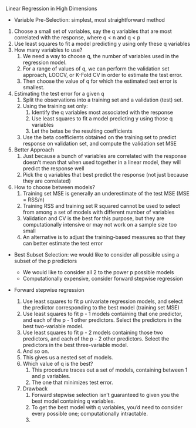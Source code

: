 Linear Regression in High Dimensions

- Variable Pre-Selection: simplest, most straightforward method

1. Choose a small set of variables, say the q variables that are most correlated with the response, where q < n and q < p
2. Use least squares to fit a model predicting y using only these q variables
3. How many variables to use? 
    1. We need a way to choose q, the number of variables used in the regression model.
    2. For a range of values of q, we can perform the validation set approach, LOOCV, or K-Fold CV in order to estimate the test error.
    3. Then choose the value of q for which the estimated test error is smallest.
4. Estimating the test error for a given q
    1. Split the observations into a training set and a validation (test) set.
    2. Using the training set only: 
        1. Identify the q variables most associated with the response 
        2. Use least squares to fit a model predicting y using those q variables
        3. Let the betas be the resulting coefficients
    3. Use the beta coefficients obtained on the training set to predict response on validation set, and compute the validation set MSE
5. Better Approach 
    1. Just because a bunch of variables are correlated with the response doesn’t mean that when used together in a linear model, they will predict the response well
    2. Pick the q variables that best predict the response (not just because they are correlated)
6. How to choose between models? 
    1. Training set MSE is generally an underestimate of the test MSE (MSE = RSS/n)
    2. Training RSS and training set R squared cannot be used to select from among a set of models with different number of variables
    3. Validation and CV is the best for this purpose, but they are computationally intensive or may not work on a sample size too small
    4. An alternative is to adjust the training-based measures so that they can better estimate the test error

- Best Subset Selection: we would like to consider all possible using a subset of the p predictors
    - We would like to consider all 2 to the power p possible models
    - Computationally expensive, consider forward stepwise regression

- Forward stepwise regression
    1. Use least squares to fit p univariate regression models, and select the predictor corresponding to the best model (training set MSE)
    2. Use least squares to fit p - 1 models containing that one predictor, and each of the p - 1 other predictors. Select the predictors in the best two-variable model.
    3. Use least squares to fit p - 2 models containing those two predictors, and each of the p - 2 other predictors. Select the predictors in the best three-variable model. 
    4. And so on.
    5. This gives us a nested set of models.
    6. Which value of q is the best? 
        1. This procedure traces out a set of models, containing between 1 and p variables. 
        2. The one that minimizes test error. 
    7. Drawback
        1. Forward stepwise selection isn’t guaranteed to given you the best model containing q variables. 
        2. To get the best model with q variables, you’d need to consider every possible one; computationally intractable. 
        3. 

